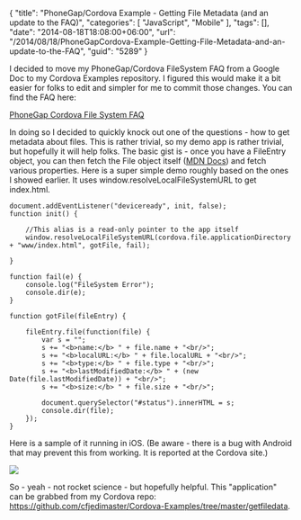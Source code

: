 {
	"title": "PhoneGap/Cordova Example - Getting File Metadata (and an update to the FAQ)",
	"categories": [
		"JavaScript",
		"Mobile"
	],
	"tags": [],
	"date": "2014-08-18T18:08:00+06:00",
	"url": "/2014/08/18/PhoneGapCordova-Example-Getting-File-Metadata-and-an-update-to-the-FAQ",
	"guid": "5289"
}

<p>
I decided to move my PhoneGap/Cordova FileSystem FAQ from a Google Doc to my Cordova Examples repository. I figured this would make it a bit easier for folks to edit and simpler for me to commit those changes. You can find the FAQ here:
</p>
<!--more-->
<p>
<a href="https://github.com/cfjedimaster/Cordova-Examples/wiki/PhoneGap-Cordova-File-System-FAQ">PhoneGap Cordova File System FAQ</a>
</p>

<p>
In doing so I decided to quickly knock out one of the questions - how to get metadata about files. This is rather trivial, so my demo app is rather trivial, but hopefully it will help folks. The basic gist is - once you have a FileEntry object, you can then fetch the File object itself (<a href="https://developer.mozilla.org/en-US/docs/Web/API/File">MDN Docs</a>) and fetch various properties. Here is a super simple demo roughly based on the ones I showed earlier. It uses window.resolveLocalFileSystemURL to get index.html.
</p>

<pre><code class="language-javascript">document.addEventListener(&quot;deviceready&quot;, init, false);
function init() {
	
	&#x2F;&#x2F;This alias is a read-only pointer to the app itself
	window.resolveLocalFileSystemURL(cordova.file.applicationDirectory + &quot;www&#x2F;index.html&quot;, gotFile, fail);

}

function fail(e) {
	console.log(&quot;FileSystem Error&quot;);
	console.dir(e);
}

function gotFile(fileEntry) {

	fileEntry.file(function(file) {
		var s = &quot;&quot;;
		s += &quot;&lt;b&gt;name:&lt;&#x2F;b&gt; &quot; + file.name + &quot;&lt;br&#x2F;&gt;&quot;;
		s += &quot;&lt;b&gt;localURL:&lt;&#x2F;b&gt; &quot; + file.localURL + &quot;&lt;br&#x2F;&gt;&quot;;
		s += &quot;&lt;b&gt;type:&lt;&#x2F;b&gt; &quot; + file.type + &quot;&lt;br&#x2F;&gt;&quot;;
		s += &quot;&lt;b&gt;lastModifiedDate:&lt;&#x2F;b&gt; &quot; + (new Date(file.lastModifiedDate)) + &quot;&lt;br&#x2F;&gt;&quot;;
		s += &quot;&lt;b&gt;size:&lt;&#x2F;b&gt; &quot; + file.size + &quot;&lt;br&#x2F;&gt;&quot;;
		
		document.querySelector(&quot;#status&quot;).innerHTML = s;
		console.dir(file);
	});
}</code></pre>

<p>
Here is a sample of it running in iOS. (Be aware - there is a bug with Android that may prevent this from working. It is reported at the Cordova site.)
</p>

<p>
<img src="http://static.raymondcamden.com/images/iossim.png" class="bthumb" />
</p>

<p>
So - yeah - not rocket science - but hopefully helpful. This "application" can be grabbed from my Cordova repo: <a href="https://github.com/cfjedimaster/Cordova-Examples/tree/master/getfiledata">https://github.com/cfjedimaster/Cordova-Examples/tree/master/getfiledata</a>.
</p>